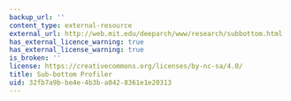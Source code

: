 ```yaml
---
backup_url: ''
content_type: external-resource
external_url: http://web.mit.edu/deeparch/www/research/subbottom.html
has_external_licence_warning: true
has_external_license_warning: true
is_broken: ''
license: https://creativecommons.org/licenses/by-nc-sa/4.0/
title: Sub-bottom Profiler
uid: 32fb7a9b-be4e-4b3b-a042-8361e1e20313
---
```

